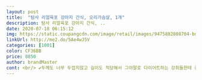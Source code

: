 ```yaml
---
layout: post 
title:  "탐사 리얼육포 강아지 간식, 오리가슴살, 1개" 
description: 탐사 리얼육포 강아지 간식, ..
date: 2020-07-18 06:15:12 
img: https://static.coupangcdn.com/image/retail/images/9475882808704-bdc17698-cbd4-4076-93d2-80927f467afe.jpg 
linkUrl: http://me2.do/5Ae4wJ5V 
categories: [1001] 
color: CF36BB 
price: 8850 
author: brandMaster 
cont: <br/> ✔두께도 너무 두껍지않고 길이도 적당해서 그야말로 다이어트하는 강쥐들한테 좋다고 생각했습니닷!<br/>✔만져봤을때 딱딱한거같으면서 손으로 부러트릴수있어요안쪽은 말랑거리구요<br/>✔불포화 지방산이 풍부한 오리고기로 만든 제품으로 저지방 고단백 제품이라고 하네요.<br/>.<br/>! 저지방.<br/>.<br/>! 고단백?!!이거야 말로 저희 맹고한테 딱인 제품이에요 ㅎㅎ<br/>✔지퍼백형식으로 되어있어 보관이 편리하고 투명한 비닐로 소분되어있어서 몇개 남았는지 확인하기 편리해요!!<br/>✔하나를 열었을때 냄새가 너무 좋았어요.<br/>.<br/>왜 저희 망고가 바들바들 떨면서 빨리 달라고 눈빛보내는지 알것같았어요.<br/>.<br/><br/>고르기가 쉽지 않더군요<br/>그 제품만 계속 재구매하고 있습니다<br/>그래도 영양가가 있을것 같아서 좋습니다<br/>그러다 보니 매번 구입했던것만 계속 구매하게 됩니다<br/>그런데 요 제품은 ... <br/>.<br/><br/>노령견이라 치아가 약한 아이도 잘먹습니다<br/>다 줘야합니다<br/>다이어트를 시작하면서 간식만 보면 너무 급하게 먹는 버릇이 생겨서 딱딱한 간식을 먹으면 가끔 토하고 그러거든요.<br/>.<br/>ㅠㅠ그런데 요 제품은 적당히 단단해서 좋습니다!<br/>또 달라고 왓는데 넘 마니 먹음 안조으니 여기서 끝 낼 먹좌^<br/>먹엇으니 변상태를 봐야겟죠<br/> 
---
```

 